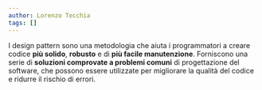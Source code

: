 ```yaml
---
author: Lorenzo Tecchia
tags: []
---
```

I design pattern sono una metodologia che aiuta i programmatori a creare codice **più solido**, **robusto** e di **più facile manutenzione**. Forniscono una serie di **soluzioni comprovate a problemi comuni** di progettazione del software, che possono essere utilizzate per migliorare la qualità del codice e ridurre il rischio di errori.